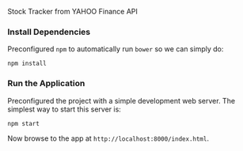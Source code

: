 Stock Tracker from YAHOO Finance API

### Install Dependencies

Preconfigured `npm` to automatically run `bower` so we can simply do:

```
npm install
```

### Run the Application

Preconfigured the project with a simple development web server.  The simplest way to start
this server is:

```
npm start
```

Now browse to the app at `http://localhost:8000/index.html`.
